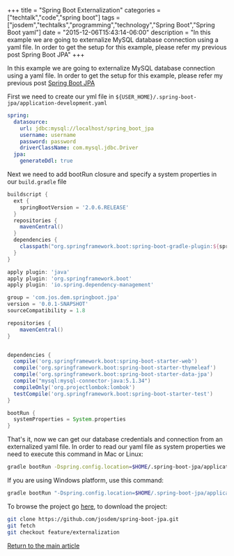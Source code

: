 +++
title = "Spring Boot Externalization"
categories = ["techtalk","code","spring boot"]
tags = ["josdem","techtalks","programming","technology","Spring Boot","Spring Boot yaml"]
date = "2015-12-06T15:43:14-06:00"
description = "In this example we are going to externalize MySQL database connection using a yaml file. In order to get the setup for this example, please refer my previous post Spring Boot JPA"
+++

In this example we are going to externalize MySQL database connection using a yaml file. In order to get the setup for this example, please refer my previous post [Spring Boot JPA](/techtalk/spring/spring_boot_jpa)

First we need to create our yml file in `${USER_HOME}/.spring-boot-jpa/application-development.yaml`

```yaml
spring:
  datasource:
    url: jdbc:mysql://localhost/spring_boot_jpa
    username: username
    password: password
    driverClassName: com.mysql.jdbc.Driver
  jpa:
    generateDdl: true
```

Next we need to add bootRun closure and specify a system properties in our `build.gradle` file

```groovy
buildscript {
  ext {
    springBootVersion = '2.0.6.RELEASE'
  }
  repositories {
    mavenCentral()
  }
  dependencies {
    classpath("org.springframework.boot:spring-boot-gradle-plugin:${springBootVersion}")
  }
}

apply plugin: 'java'
apply plugin: 'org.springframework.boot'
apply plugin: 'io.spring.dependency-management'

group = 'com.jos.dem.springboot.jpa'
version = '0.0.1-SNAPSHOT'
sourceCompatibility = 1.8

repositories {
	mavenCentral()
}


dependencies {
  compile('org.springframework.boot:spring-boot-starter-web')
  compile('org.springframework.boot:spring-boot-starter-thymeleaf')
  compile('org.springframework.boot:spring-boot-starter-data-jpa')
  compile("mysql:mysql-connector-java:5.1.34")
  compileOnly('org.projectlombok:lombok')
  testCompile('org.springframework.boot:spring-boot-starter-test')
}

bootRun {
  systemProperties = System.properties
}
```

That's it, now we can get our database credentials and connection from an externalized yaml file. In order to read our yaml file as system properties we need to execute this command in Mac or Linux:

```bash
gradle bootRun -Dspring.config.location=$HOME/.spring-boot-jpa/application-development.yaml
```

If you are using Windows platform, use this command:

```bash
gradle bootRun "-Dspring.config.location=$HOME/.spring-boot-jpa/application-development.yaml"
```
To browse the project go [here](https://github.com/josdem/spring-boot-jpa), to download the project:

```bash
git clone https://github.com/josdem/spring-boot-jpa.git
git fetch
git checkout feature/externalization
```

[Return to the main article](/techtalk/spring#Spring_Boot)

